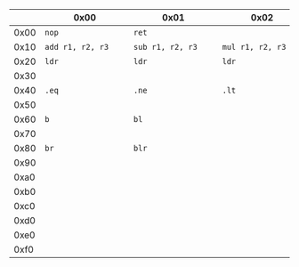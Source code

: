 |    |&nbsp;&nbsp;&nbsp;&nbsp;&nbsp;&nbsp;&nbsp;&nbsp;&nbsp;&nbsp;&nbsp;&nbsp;0x00&nbsp;&nbsp;&nbsp;&nbsp;&nbsp;&nbsp;&nbsp;&nbsp;&nbsp;&nbsp;&nbsp;&nbsp;|&nbsp;&nbsp;&nbsp;&nbsp;&nbsp;&nbsp;&nbsp;&nbsp;&nbsp;&nbsp;&nbsp;&nbsp;0x01&nbsp;&nbsp;&nbsp;&nbsp;&nbsp;&nbsp;&nbsp;&nbsp;&nbsp;&nbsp;&nbsp;&nbsp;|&nbsp;&nbsp;&nbsp;&nbsp;&nbsp;&nbsp;&nbsp;&nbsp;&nbsp;&nbsp;&nbsp;&nbsp;0x02&nbsp;&nbsp;&nbsp;&nbsp;&nbsp;&nbsp;&nbsp;&nbsp;&nbsp;&nbsp;&nbsp;&nbsp;|&nbsp;&nbsp;&nbsp;&nbsp;&nbsp;&nbsp;&nbsp;&nbsp;&nbsp;&nbsp;&nbsp;&nbsp;0x03&nbsp;&nbsp;&nbsp;&nbsp;&nbsp;&nbsp;&nbsp;&nbsp;&nbsp;&nbsp;&nbsp;&nbsp;|&nbsp;&nbsp;&nbsp;&nbsp;&nbsp;&nbsp;&nbsp;&nbsp;&nbsp;&nbsp;&nbsp;&nbsp;0x04&nbsp;&nbsp;&nbsp;&nbsp;&nbsp;&nbsp;&nbsp;&nbsp;&nbsp;&nbsp;&nbsp;&nbsp;|&nbsp;&nbsp;&nbsp;&nbsp;&nbsp;&nbsp;&nbsp;&nbsp;&nbsp;&nbsp;&nbsp;&nbsp;0x05&nbsp;&nbsp;&nbsp;&nbsp;&nbsp;&nbsp;&nbsp;&nbsp;&nbsp;&nbsp;&nbsp;&nbsp;|&nbsp;&nbsp;&nbsp;&nbsp;&nbsp;&nbsp;&nbsp;&nbsp;&nbsp;&nbsp;&nbsp;&nbsp;0x06&nbsp;&nbsp;&nbsp;&nbsp;&nbsp;&nbsp;&nbsp;&nbsp;&nbsp;&nbsp;&nbsp;&nbsp;|&nbsp;&nbsp;&nbsp;&nbsp;&nbsp;&nbsp;&nbsp;&nbsp;&nbsp;&nbsp;&nbsp;&nbsp;0x07&nbsp;&nbsp;&nbsp;&nbsp;&nbsp;&nbsp;&nbsp;&nbsp;&nbsp;&nbsp;&nbsp;&nbsp;|&nbsp;&nbsp;&nbsp;&nbsp;&nbsp;&nbsp;&nbsp;&nbsp;&nbsp;&nbsp;&nbsp;&nbsp;0x08&nbsp;&nbsp;&nbsp;&nbsp;&nbsp;&nbsp;&nbsp;&nbsp;&nbsp;&nbsp;&nbsp;&nbsp;|&nbsp;&nbsp;&nbsp;&nbsp;&nbsp;&nbsp;&nbsp;&nbsp;&nbsp;&nbsp;&nbsp;&nbsp;0x09&nbsp;&nbsp;&nbsp;&nbsp;&nbsp;&nbsp;&nbsp;&nbsp;&nbsp;&nbsp;&nbsp;&nbsp;|&nbsp;&nbsp;&nbsp;&nbsp;&nbsp;&nbsp;&nbsp;&nbsp;&nbsp;&nbsp;&nbsp;&nbsp;0x0a&nbsp;&nbsp;&nbsp;&nbsp;&nbsp;&nbsp;&nbsp;&nbsp;&nbsp;&nbsp;&nbsp;&nbsp;|&nbsp;&nbsp;&nbsp;&nbsp;&nbsp;&nbsp;&nbsp;&nbsp;&nbsp;&nbsp;&nbsp;&nbsp;0x0b&nbsp;&nbsp;&nbsp;&nbsp;&nbsp;&nbsp;&nbsp;&nbsp;&nbsp;&nbsp;&nbsp;&nbsp;|&nbsp;&nbsp;&nbsp;&nbsp;&nbsp;&nbsp;&nbsp;&nbsp;&nbsp;&nbsp;&nbsp;&nbsp;0x0c&nbsp;&nbsp;&nbsp;&nbsp;&nbsp;&nbsp;&nbsp;&nbsp;&nbsp;&nbsp;&nbsp;&nbsp;|&nbsp;&nbsp;&nbsp;&nbsp;&nbsp;&nbsp;&nbsp;&nbsp;&nbsp;&nbsp;&nbsp;&nbsp;0x0d&nbsp;&nbsp;&nbsp;&nbsp;&nbsp;&nbsp;&nbsp;&nbsp;&nbsp;&nbsp;&nbsp;&nbsp;|&nbsp;&nbsp;&nbsp;&nbsp;&nbsp;&nbsp;&nbsp;&nbsp;&nbsp;&nbsp;&nbsp;&nbsp;0x0e&nbsp;&nbsp;&nbsp;&nbsp;&nbsp;&nbsp;&nbsp;&nbsp;&nbsp;&nbsp;&nbsp;&nbsp;|&nbsp;&nbsp;&nbsp;&nbsp;&nbsp;&nbsp;&nbsp;&nbsp;&nbsp;&nbsp;&nbsp;&nbsp;0x0f&nbsp;&nbsp;&nbsp;&nbsp;&nbsp;&nbsp;&nbsp;&nbsp;&nbsp;&nbsp;&nbsp;&nbsp;|
|----|----|----|----|----|----|----|----|----|----|----|----|----|----|----|----|----|
|0x00|`nop`|`ret`|||||||||||||||
|0x10|`add r1, r2, r3`|`sub r1, r2, r3`|`mul r1, r2, r3`|`div r1, r2, r3`|`mod r1, r2, r3`|`and r1, r2, r3`|`or r1, r2, r3`|`xor r1, r2, r3`|`not`|`shl r1, r2, r3`|`shr r1, r2, r3`|`rol r1, r2, r3`|`ror r1, r2, r3`||||
|0x20|`ldr`|`ldr`|`ldr`|`ldr`|`str`|`str`|||`movl`|`movh`|`movql`|`movqh`|`lea`||||
|0x30|||||||||||||||||
|0x40|`.eq`|`.ne`|`.lt`|`.gt`|`.le`|`.ge`|`.cs`|`.cc`|||||||||
|0x50|||||||||||||||||
|0x60|`b`|`bl`|||||||||||||||
|0x70|||||||||||||||||
|0x80|`br`|`blr`|||||||||||||||
|0x90|||||||||||||||||
|0xa0|||||||||||||||||
|0xb0|||||||||||||||||
|0xc0|||||||||||||||||
|0xd0|||||||||||||||||
|0xe0|||||||||||||||||
|0xf0|||||||||||||||||
